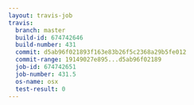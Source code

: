 ```yaml
---
layout: travis-job
travis:
  branch: master
  build-id: 674742646
  build-number: 431
  commit: d5ab96f021893f163e83b26f5c2368a29b5fe012
  commit-range: 19149027e895...d5ab96f02189
  job-id: 674742651
  job-number: 431.5
  os-name: osx
  test-result: 0
---
```

